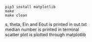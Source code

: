 ```
pip3 install matplotlib
make
make clean
```


s, theta, Ein and Eout is printed in out.txt  
median number is printed in terminal  
scatter plot is plotted through matplotlib  